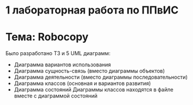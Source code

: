 # 1 лабораторная работа по ППвИС
# Тема: Robocopy
Было разработано ТЗ и 5 UML диаграмм:
+ Диаграмма вариантов использования
+ Диаграмма сущность-связь (вместо диаграммы объектов)
+ Диаграмма деятельности (вместо диаграммы последовательности)
+ Диаграмма классов (основная и вариантов развития)
+ Диаграмма состояний
Диаграммы классов находятся в файле вместе с диаграммой состояний
